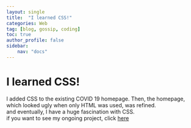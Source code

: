 ```yaml
---
layout: single
title:  "I learned CSS!"
categories: Web
tag: [blog, gossip, coding]
toc: true
author_profile: false
sidebar:
    nav: "docs"
---
```


# I learned CSS!
I added CSS to the existing COVID 19 homepage. Then, the homepage, which looked ugly when only HTML was used, was refined.<br>
and eventually, I have a huge fascination with CSS.<br>
if you want to see my ongoing project, click [here](https://majorwallet.github.io/COVID19_HTML/index.html)<br>